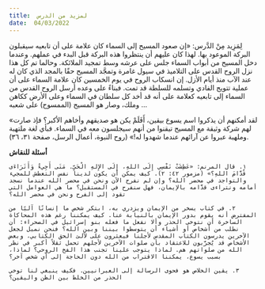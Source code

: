 ```yaml
---
title:  لمزيد من الدرس
date:  04/03/2022
---
```


لِمَزِيد مِنْ الدَّرس: «إن صعود المسيح إلى السماء كان علامة على أن تابعيه سيقبلون البركة الموعود بها. لهذا كان عليهم أن ينتظروا هذه البركة قبل البدء في عملهم. وعندما دخل المسيح من أبواب السماء جلس على عرشه وسط تمجيد الملائكة. وحالما تم كل هذا نزل الروح القدس على التلاميذ في سيول غامرة وتمجَّد المسيح حقًا بالمجد الذي كان له عند الآب منذ أيام الأزل. إن انسكاب الروح في يوم الخمسين كان علامة السماء على أن عملية تتويج الفادي وتسلمه للسلطة قد تمت. فبناءً على وعده أرسل الروح القدس من السماء إلى تابعيه كعلامة على أنه قد أخد كل سلطان في السماء وعلى الأرض ككاهن وملك، وصار هو المسيح (الممسوح) على شعبه ...

«لقد أمكنهم أن يذكروا اسم يسوع بيقين، أَفَلَمْ يكن هو صديقهم وأخاهم الأكبر؟ فإذ صارت لهم شركة وثيقة مع المسيح تيقنوا من أنهم سيجلسون معه في السماء. فبأي لغة ملتهبة وملهبة عبروا عن آرائهم عندما شهدوا له!» (روح النبوة، أعمال الرسل، صفحة ٣١، ٣٦).

**أسئلة للنقاش**

`١. قال المرنم: «عَطِشَتْ نَفْسِي إِلَى اللهِ، إِلَى الإِلهِ الْحَيِّ. مَتَى أَجِيءُ وَأَتَرَاءَى قُدَّامَ اللهِ؟» (مزمور ٤٢: ٢). كيف يمكن أن يكون لدينا نفس التعطش للمجيء والتواجد في محضر الله؟ وإن لم نفرح الآن ونحن في محضر الله عندما نسجد أمامه ونتراءى قدَّامه بالإيمان، فهل سنفرح في المستقبل؟ ما هي العوامل التي تقود إلى الفرح ونحن في محضر الله؟`

`٢. في كتاب يسخر من الإيمان ويزدري به، ابتكر شخص ما إنسانًا آليًا من المفترض أنه يقوم بدور الإيمان بالنيابة عنا. كيف يمكننا رغم هذه المحاكاة الساخرة أن نتوخى الحذر وألا نفعل ما فعله بنو إسرائيل في الصحراء: أن نطلب من أشخاص أو أشياء أن يتوسطوا بيننا وبين الله؟ فنحن نميل لجعل الآخرين يدرسون الكتاب المقدس لأجلنا فيعثرون على لآلئ الحق الكتابي، وبعض الأشخاص قد يُجرَّبون للاعتقاد بأن صلوات الآخرين لأجلهم تحمل ثقلاً أكبر في نظر الله من صلواتهم هم. لماذا يتوجب علينا تجنب هذا الفخ الروحي؟ لماذا، بسبب يسوع، يمكننا الاقتراب من الله دون الحاجة إلى أي شخص آخر؟`

`٣. يقين الخلاص هو فحوى الرسالة إلى العبرانيين. فكيف ينبغي لنا توخي الحذر من الخلط بين الظن واليقين؟`